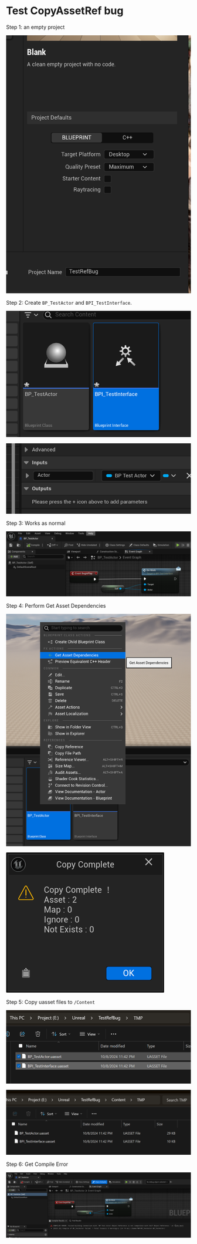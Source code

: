 # Test CopyAssetRef bug



Step 1: an empty project

![1728401878339](image/README/1728401878339.png)

Step 2: Create `BP_TestActor` and `BPI_TestInterface`.

![1728402005667](image/README/1728402005667.png)

![1728402041692](image/README/1728402041692.png)

Step 3: Works as normal

![1728402070539](image/README/1728402070539.png)

Step 4: Perform Get Asset Dependencies

![1728402109018](image/README/1728402109018.png)

![1728402133917](image/README/1728402133917.png)

Step 5: Copy uasset files to `/Content`

![1728402162154](image/README/1728402162154.png)

![1728402204135](image/README/1728402204135.png)

Step 6: Get Compile Error

![1728402234573](image/README/1728402234573.png)
